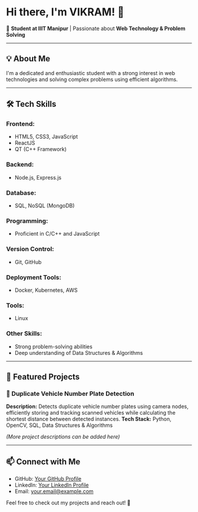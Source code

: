 # Hi there, I'm VIKRAM! 👋

🚀 **Student at IIIT Manipur** | Passionate about **Web Technology & Problem Solving**

---

## 💡 About Me
I'm a dedicated and enthusiastic student with a strong interest in web technologies and solving complex problems using efficient algorithms.

---

## 🛠️ Tech Skills

### Frontend:
- HTML5, CSS3, JavaScript
- ReactJS
- QT (C++ Framework)

### Backend:
- Node.js, Express.js

### Database:
- SQL, NoSQL (MongoDB)

### Programming:
- Proficient in C/C++ and JavaScript

### Version Control:
- Git, GitHub

### Deployment Tools:
- Docker, Kubernetes, AWS

### Tools:
- Linux

### Other Skills:
- Strong problem-solving abilities
- Deep understanding of Data Structures & Algorithms

---

## 📌 Featured Projects

### 🚗 Duplicate Vehicle Number Plate Detection
**Description:** Detects duplicate vehicle number plates using camera nodes, efficiently storing and tracking scanned vehicles while calculating the shortest distance between detected instances.
**Tech Stack:** Python, OpenCV, SQL, Data Structures & Algorithms

_(More project descriptions can be added here)_

---

## 📫 Connect with Me
- GitHub: [Your GitHub Profile](https://github.com/yourusername)
- LinkedIn: [Your LinkedIn Profile](https://linkedin.com/in/yourusername)
- Email: your.email@example.com

Feel free to check out my projects and reach out! 🚀
